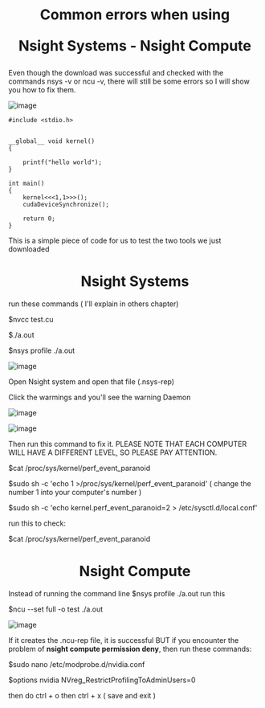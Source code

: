<p align="center">
 <h1 align="center"> Common errors when using
  
   Nsight Systems - Nsight Compute </h1>
</p>


Even though the download was successful and checked with the commands nsys -v or ncu -v, there will still be some errors so I will show you how to fix them.

![image](https://github.com/CisMine/Guide-NVIDIA-Tools/assets/122800932/349f86a1-d566-4c4f-b227-36ff70816c33)

```
#include <stdio.h>


__global__ void kernel()
{

    printf("hello world");
}

int main()
{
    kernel<<<1,1>>>();
    cudaDeviceSynchronize();

    return 0;
}
```

This is a simple piece of code for us to test the two tools we just downloaded

<p align="center">
 <h1 align="center"> Nsight Systems  </h1>
</p>

run these commands ( I'll explain in others chapter)

$nvcc test.cu

$./a.out

$nsys profile ./a.out

![image](https://github.com/CisMine/Guide-NVIDIA-Tools/assets/122800932/2fdad835-220d-48a0-a18d-4e91c60df6ef)

Open Nsight system and  open that file (.nsys-rep)

Click the warmings and you'll see the warning Daemon

![image](https://github.com/CisMine/Guide-NVIDIA-Tools/assets/122800932/7c22fd95-baa8-4091-938f-c705496c6755)

![image](https://github.com/CisMine/Guide-NVIDIA-Tools/assets/122800932/5cef9e18-2fb6-4c78-92a4-ed1a2bf6bfc3)


Then run this command to fix it. PLEASE NOTE THAT EACH COMPUTER WILL HAVE A DIFFERENT LEVEL, SO PLEASE PAY ATTENTION.

$cat /proc/sys/kernel/perf_event_paranoid

$sudo sh -c 'echo 1 >/proc/sys/kernel/perf_event_paranoid' ( change the number 1 into your computer's number )

$sudo sh -c 'echo kernel.perf_event_paranoid=2 > /etc/sysctl.d/local.conf'

run this to check:

$cat /proc/sys/kernel/perf_event_paranoid


<p align="center">
 <h1 align="center"> Nsight Compute  </h1>
</p>

Instead of running the command line $nsys profile ./a.out  run this

$ncu --set full -o test ./a.out


![image](https://github.com/user-attachments/assets/b6441013-116f-4056-91ac-d70d9f33fcb7)

If it creates the .ncu-rep file, it is successful BUT if you encounter the problem of **nsight compute permission deny**, then run these commands:

$sudo nano /etc/modprobe.d/nvidia.conf

$options nvidia NVreg_RestrictProfilingToAdminUsers=0

then do ctrl + o then ctrl + x ( save and exit )
